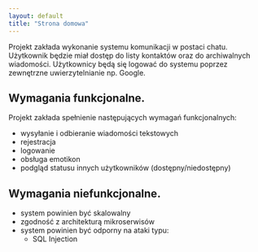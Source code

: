 ```yaml
---
layout: default
title: "Strona domowa"
---
```


Projekt zakłada wykonanie systemu komunikacji w postaci chatu.
Użytkownik będzie miał dostęp do listy kontaktów oraz do archiwalnych wiadomości.
Użytkownicy będą się logować do systemu poprzez zewnętrzne uwierzytelnianie np. Google. 

## Wymagania funkcjonalne.

Projekt zakłada spełnienie następujących wymagań funkcjonalnych:

 - wysyłanie i odbieranie wiadomości tekstowych
 - rejestracja
 - logowanie
 - obsługa emotikon
 - podgląd statusu innych użytkowników (dostępny/niedostępny)

## Wymagania niefunkcjonalne.

 - system powinien być skalowalny
 - zgodność z architekturą mikroserwisów
 - system powinien być odporny na ataki typu:
   - SQL Injection
